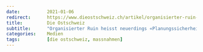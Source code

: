 ```yaml
---
date:          2021-01-06
redirect:      https://www.dieostschweiz.ch/artikel/organisierter-ruin-heisst-neuerdings-planungssicherheit-PJgWXky
title:         Die Ostschweiz
subtitle:      "Organisierter Ruin heisst neuerdings «Planungssicherheit»"
categories:    Medien
tags:          [die ostschweiz, massnahmen]
---
```

